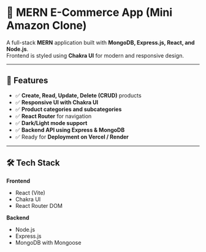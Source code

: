 # 🛒 MERN E-Commerce App (Mini Amazon Clone)

A full-stack **MERN** application built with **MongoDB, Express.js, React, and Node.js**.  
Frontend is styled using **Chakra UI** for modern and responsive design.

---

## 🚀 Features
- ✅ **Create, Read, Update, Delete (CRUD)** products
- ✅ **Responsive UI with Chakra UI**
- ✅ **Product categories and subcategories**
- ✅ **React Router** for navigation
- ✅ **Dark/Light mode support**
- ✅ **Backend API using Express & MongoDB**
- ✅ Ready for **Deployment on Vercel / Render**

---

## 🛠 Tech Stack
**Frontend**
- React (Vite)
- Chakra UI
- React Router DOM

**Backend**
- Node.js
- Express.js
- MongoDB with Mongoose
